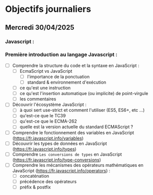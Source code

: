 # Objectifs journaliers

## Mercredi 30/04/2025

### Javascript :

### Première introduction au langage Javascript :

- [ ] Comprendre la structure du code et la syntaxe en JavaScript :
  - [ ] EcmaScript vs JavaScript
    - [ ] l'importance de la ponctuation
    - [ ] standard & environnement d'exécution
  - [ ] ce qu'est une instruction
  - [ ] ce qu'est l'insertion automatique (ou implicite) de point-virgule
  - [ ] les commentaires
- [ ] Découvrir l'écosystème JavaScript :
  - [ ] à quoi sert use-strict et comment l'utiliser (ES5, ES6+, etc ...)
  - [ ] qu'est-ce que le TC39
  - [ ] qu'est-ce que le ECMA-262
  - [ ] quelle est la version actuelle du standard ECMAScript ?
- [ ] Comprendre le fonctionnement des variables en JavaScript (https://fr.javascript.info/variables)
- [ ] Découvrir les types de données en JavaScript (https://fr.javascript.info/types)
- [ ] Comprendre `Les conversions de types` en JavaScript (https://fr.javascript.info/type-conversions)
- [ ] Comprendre les mécanismes des opérateurs mathématiques en JavaScript (https://fr.javascript.info/operators) :
  - [ ] concaténation
  - [ ] précédence des opérateurs
  - [ ] préfix & postfix